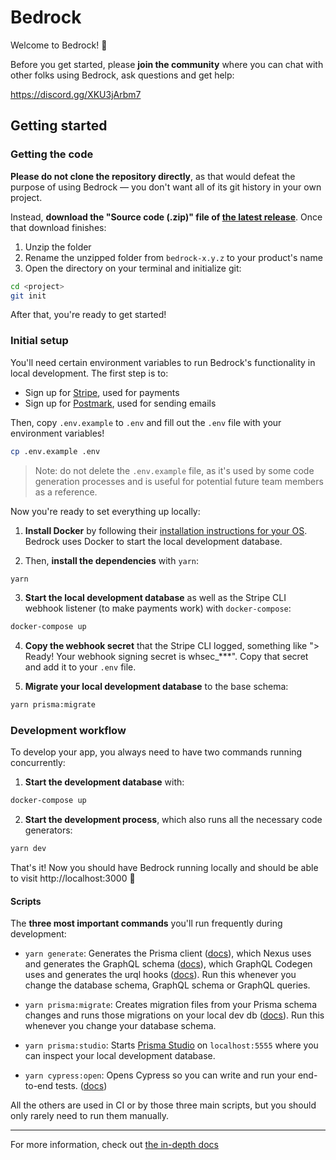 # Bedrock

Welcome to Bedrock! 👋

Before you get started, please **join the community** where you can chat with other folks using Bedrock, ask questions and get help:

https://discord.gg/XKU3jArbm7

## Getting started

### Getting the code

**Please do not clone the repository directly**, as that would defeat the purpose of using Bedrock — you don't want all of its git history in your own project.

Instead, **download the "Source code (.zip)" file of [the latest release](https://github.com/mxstbr/bedrock/releases)**. Once that download finishes:

1. Unzip the folder
2. Rename the unzipped folder from `bedrock-x.y.z` to your product's name
3. Open the directory on your terminal and initialize git:

```sh
cd <project>
git init
```

After that, you're ready to get started!

### Initial setup

You'll need certain environment variables to run Bedrock's functionality in local development. The first step is to:

- Sign up for [Stripe](https://stripe.com), used for payments
- Sign up for [Postmark](https://postmarkapp.com), used for sending emails

Then, copy `.env.example` to `.env` and fill out the `.env` file with your environment variables!

```sh
cp .env.example .env
```

> Note: do not delete the `.env.example` file, as it's used by some code generation processes and is useful for potential future team members as a reference.

Now you're ready to set everything up locally:

1. **Install Docker** by following their [installation instructions for your OS](https://docs.docker.com/get-docker/). Bedrock uses Docker to start the local development database.

2. Then, **install the dependencies** with `yarn`:

```sh
yarn
```

3. **Start the local development database** as well as the Stripe CLI webhook listener (to make payments work) with `docker-compose`:

```sh
docker-compose up
```

4. **Copy the webhook secret** that the Stripe CLI logged, something like "> Ready! Your webhook signing secret is whsec\_\*\*\*". Copy that secret and add it to your `.env` file.

5. **Migrate your local development database** to the base schema:

```sh
yarn prisma:migrate
```

### Development workflow

To develop your app, you always need to have two commands running concurrently:

1. **Start the development database** with:

```sh
docker-compose up
```

2. **Start the development process**, which also runs all the necessary code generators:

```sh
yarn dev
```

That's it! Now you should have Bedrock running locally and should be able to visit http://localhost:3000 🎉

#### Scripts

The **three most important commands** you'll run frequently during development:

- `yarn generate`: Generates the Prisma client ([docs](https://www.prisma.io/docs/concepts/components/prisma-client)), which Nexus uses and generates the GraphQL schema ([docs](https://nexusjs.org/docs/guides/generated-artifacts)), which GraphQL Codegen uses and generates the urql hooks ([docs](https://graphql-code-generator.com/docs/plugins/typescript-urql)). Run this whenever you change the database schema, GraphQL schema or GraphQL queries.

- `yarn prisma:migrate`: Creates migration files from your Prisma schema changes and runs those migrations on your local dev db ([docs](https://www.prisma.io/docs/concepts/components/prisma-migrate)). Run this whenever you change your database schema.

- `yarn prisma:studio`: Starts [Prisma Studio](https://prisma.io/studio) on `localhost:5555` where you can inspect your local development database.

- `yarn cypress:open`: Opens Cypress so you can write and run your end-to-end tests. ([docs](https://docs.cypress.io/guides/getting-started/installing-cypress.html#Adding-npm-scripts))

All the others are used in CI or by those three main scripts, but you should only rarely need to run them manually.

---

For more information, check out [the in-depth docs](./docs/README.md)
